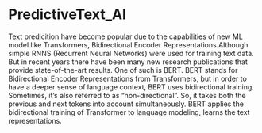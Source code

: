 # PredictiveText_AI

Text predicition have become popular due to the capabilities of new ML model like Transformers, Bidirectional Encoder Representations.Although simple RNNS (Recurrent Neural Networks) were used for training text data. But in recent years there have been many new research publications that provide state-of-the-art results. One of such is BERT.
BERT stands for Bidirectional Encoder Representations from Transformers, but in order to have a deeper sense of language context, BERT uses bidirectional training. Sometimes, it’s also referred to as “non-directional”. So,  it takes both the previous and next tokens into account simultaneously. BERT applies the bidirectional training of Transformer to language modeling, learns the text representations.






